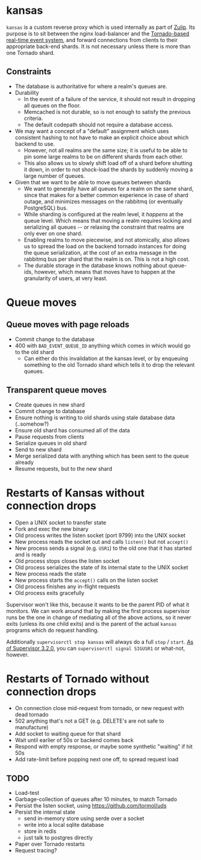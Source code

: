 # kansas

`kansas` is a custom reverse proxy which is used internally as part of
[Zulip](https://github.com/zulip/zulip). Its purpose is to sit
between the nginx load-balancer and the [Tornado-based real-time event
system][tornado], and forward connections from clients to their
appropriate back-end shards. It is not necessary unless there is more
than one Tornado shard.

[tornado]: https://zulip.readthedocs.io/en/latest/overview/architecture-overview.html#django-and-tornado

## Constraints

- The database is authoritative for where a realm's queues are.
- Durability
  - In the event of a failure of the service, it should not result in dropping all
    queues on the floor.
  - Memcached is not durable, so is not enough to satisfy the previous criteria.
  - The default codepath should not require a database access.
- We may want a concept of a "default" assignment which uses consistent hashing
  to not have to make an explicit choice about which backend to use.
  - However, not all realms are the same size; it is useful to be able to pin
    some large realms to be on different shards from each other.
  - This also allows us to slowly shift load off of a shard before shutting it
    down, in order to not shock-load the shards by suddenly moving a large
    number of queues.
- Given that we want to be able to move queues between shards
  - We want to generally have all queues for a realm on the same shard, since that
    makes for a better common experience in case of shard outage, and minimizes
    messages on the rabbitmq (or eventually PostgreSQL) bus.
  - While sharding is configured at the realm level, it _happens_ at the queue
    level. Which means that moving a realm requires locking and serializing
    all queues -- or relaxing the constraint that realms are only ever on one
    shard.
  - Enabling realms to move piecewise, and not atomically, also allows us to
    spread the load on the backend tornado instances for doing the queue
    serialization, at the cost of an extra message in the rabbitmq bus per shard
    that the realm is on. This is not a high cost.
  - The durable storage in the database knows nothing about queue-ids, however,
    which means that moves have to happen at the granularity of users, at very
    least.

# Queue moves

## Queue moves with page reloads

- Commit change to the database
- 400 with `BAD_EVENT_QUEUE_ID` anything which comes in which would go to the
  old shard
  - Can either do this invalidation at the kansas level, or by enqueuing
    something to the old Tornado shard which tells it to drop the relevant
    queues.

## Transparent queue moves

- Create queues in new shard
- Commit change to database
- Ensure nothing is writing to old shards using stale database data (..somehow?)
- Ensure old shard has consumed all of the data
- Pause requests from clients
- Serialize queues in old shard
- Send to new shard
- Merge serialized data with anything which has been sent to the queue already
- Resume requests, but to the new shard

# Restarts of Kansas without connection drops

- Open a UNIX socket to transfer state
- Fork and exec the new binary
- Old process writes the listen socket (port 9799) into the UNIX socket
- New process reads the socket out and calls `listen()` but not `accept()`
- New process sends a signal (e.g. `USR1`) to the old one that it has started and is ready
- Old process stops closes the listen socket
- Old process serializes the state of its internal state to the UNIX socket
- New process reads the state
- New process starts the `accept()` calls on the listen socket
- Old process finishes any in-flight requests
- Old process exits gracefully

Supervisor won't like this, because it wants to be the parent PID of what it
monitors. We can work around that by making the first process supervisor runs
be the one in change of mediating all of the above actions, so it never exits
(unless its one child exits) and is the parent of the actual `kansas` programs
which do request handling.

Additionally `supervisorctl stop kansas` will always do a full `stop` / `start`.
[As of Supervisor 3.2.0][signal], you can `supervisorctl signal SIGUSR1` or
what-not, however.

[signal]: https://github.com/Supervisor/supervisor/blob/master/CHANGES.rst#320-2015-11-30

# Restarts of Tornado without connection drops

- On connection close mid-request from tornado, or new request with dead tornado
- 502 anything that's not a GET (e.g. DELETE's are not safe to manufacture)
- Add socket to waiting queue for that shard
- Wait until earlier of 50s or backend comes back
- Respond with empty response, or maybe some synthetic "waiting" if hit 50s
- Add rate-limit before popping next one off, to spread request load

## TODO

- Load-test
- Garbage-collection of queues after 10 minutes, to match Tornado
- Persist the listen socket, using https://github.com/tormol/uds
- Persist the internal state
  - send in-memory store using serde over a socket
  - write into a local sqlite database
  - store in redis
  - just talk to postgres directly
- Paper over Tornado restarts
- Request tracing?
